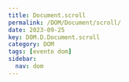 ```yaml
---
title: Document.scroll
permalink: /DOM/Document/scroll/
date: 2023-09-25
key: DOM.D.Document.scroll
category: DOM
tags: [evento dom]
sidebar:
  nav: dom
---
```

